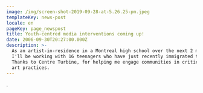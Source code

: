 ```yaml
---
image: /img/screen-shot-2019-09-28-at-5.26.25-pm.jpeg
templateKey: news-post
locale: en
pageKey: page_newspost
title: Youth-centred media interventions coming up!
date: 2006-09-30T20:27:00.000Z
description: >-
  As an artist-in-residence in a Montreal high school over the next 2 months,
  I'll be working with 16 teenagers who have just recently immigrated to Québec.
  Thanks to Centre Turbine, for helping me engage communities in critical media
  art practices.
---
```

.
